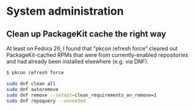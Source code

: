 # System administration

## Clean up PackageKit cache the right way

At least on Fedora 26, I found that "pkcon refresh force" cleared out PackageKit-cached RPMs that were from currently-enabled repositories and had already been installed elsewhere (e.g. via DNF).

```sh
$ pkcon refresh force

```

```sh
sudo dnf clean all
sudo dnf autoremove
sudo dnf remove --setopt=clean_requirements_on_remove=1
sudo dnf repoquery --unneeded

```
